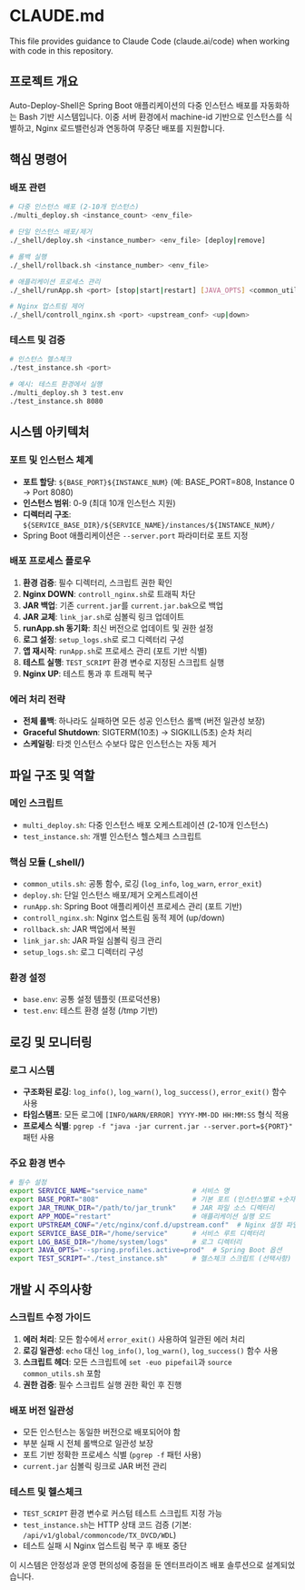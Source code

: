 # CLAUDE.md

This file provides guidance to Claude Code (claude.ai/code) when working with code in this repository.

## 프로젝트 개요

Auto-Deploy-Shell은 Spring Boot 애플리케이션의 다중 인스턴스 배포를 자동화하는 Bash 기반 시스템입니다. 이중 서버 환경에서 machine-id 기반으로 인스턴스를 식별하고, Nginx 로드밸런싱과 연동하여 무중단 배포를 지원합니다.

## 핵심 명령어

### 배포 관련
```bash
# 다중 인스턴스 배포 (2-10개 인스턴스)
./multi_deploy.sh <instance_count> <env_file>

# 단일 인스턴스 배포/제거
./_shell/deploy.sh <instance_number> <env_file> [deploy|remove]

# 롤백 실행
./_shell/rollback.sh <instance_number> <env_file>

# 애플리케이션 프로세스 관리
./_shell/runApp.sh <port> [stop|start|restart] [JAVA_OPTS] <common_utils_dir>

# Nginx 업스트림 제어
./_shell/controll_nginx.sh <port> <upstream_conf> <up|down>
```

### 테스트 및 검증
```bash
# 인스턴스 헬스체크
./test_instance.sh <port>

# 예시: 테스트 환경에서 실행
./multi_deploy.sh 3 test.env
./test_instance.sh 8080
```

## 시스템 아키텍처

### 포트 및 인스턴스 체계
- **포트 할당**: `${BASE_PORT}${INSTANCE_NUM}` (예: BASE_PORT=808, Instance 0 → Port 8080)
- **인스턴스 범위**: 0-9 (최대 10개 인스턴스 지원)
- **디렉터리 구조**: `${SERVICE_BASE_DIR}/${SERVICE_NAME}/instances/${INSTANCE_NUM}/`
- Spring Boot 애플리케이션은 `--server.port` 파라미터로 포트 지정

### 배포 프로세스 플로우
1. **환경 검증**: 필수 디렉터리, 스크립트 권한 확인
2. **Nginx DOWN**: `controll_nginx.sh`로 트래픽 차단
3. **JAR 백업**: 기존 `current.jar`를 `current.jar.bak`으로 백업
4. **JAR 교체**: `link_jar.sh`로 심볼릭 링크 업데이트
5. **runApp.sh 동기화**: 최신 버전으로 업데이트 및 권한 설정
6. **로그 설정**: `setup_logs.sh`로 로그 디렉터리 구성
7. **앱 재시작**: `runApp.sh`로 프로세스 관리 (포트 기반 식별)
8. **테스트 실행**: `TEST_SCRIPT` 환경 변수로 지정된 스크립트 실행
9. **Nginx UP**: 테스트 통과 후 트래픽 복구

### 에러 처리 전략
- **전체 롤백**: 하나라도 실패하면 모든 성공 인스턴스 롤백 (버전 일관성 보장)
- **Graceful Shutdown**: SIGTERM(10초) → SIGKILL(5초) 순차 처리
- **스케일링**: 타겟 인스턴스 수보다 많은 인스턴스는 자동 제거

## 파일 구조 및 역할

### 메인 스크립트
- `multi_deploy.sh`: 다중 인스턴스 배포 오케스트레이션 (2-10개 인스턴스)
- `test_instance.sh`: 개별 인스턴스 헬스체크 스크립트

### 핵심 모듈 (_shell/)
- `common_utils.sh`: 공통 함수, 로깅 (`log_info`, `log_warn`, `error_exit`)
- `deploy.sh`: 단일 인스턴스 배포/제거 오케스트레이션
- `runApp.sh`: Spring Boot 애플리케이션 프로세스 관리 (포트 기반)
- `controll_nginx.sh`: Nginx 업스트림 동적 제어 (up/down)
- `rollback.sh`: JAR 백업에서 복원
- `link_jar.sh`: JAR 파일 심볼릭 링크 관리
- `setup_logs.sh`: 로그 디렉터리 구성

### 환경 설정
- `base.env`: 공통 설정 템플릿 (프로덕션용)
- `test.env`: 테스트 환경 설정 (/tmp 기반)

## 로깅 및 모니터링

### 로그 시스템
- **구조화된 로깅**: `log_info()`, `log_warn()`, `log_success()`, `error_exit()` 함수 사용
- **타임스탬프**: 모든 로그에 `[INFO/WARN/ERROR] YYYY-MM-DD HH:MM:SS` 형식 적용
- **프로세스 식별**: `pgrep -f "java -jar current.jar --server.port=${PORT}"` 패턴 사용

### 주요 환경 변수
```bash
# 필수 설정
export SERVICE_NAME="service_name"           # 서비스 명
export BASE_PORT="808"                       # 기본 포트 (인스턴스별로 +숫자)
export JAR_TRUNK_DIR="/path/to/jar_trunk"    # JAR 파일 소스 디렉터리
export APP_MODE="restart"                    # 애플리케이션 실행 모드
export UPSTREAM_CONF="/etc/nginx/conf.d/upstream.conf"  # Nginx 설정 파일
export SERVICE_BASE_DIR="/home/service"      # 서비스 루트 디렉터리
export LOG_BASE_DIR="/home/system/logs"      # 로그 디렉터리
export JAVA_OPTS="--spring.profiles.active=prod"  # Spring Boot 옵션
export TEST_SCRIPT="./test_instance.sh"      # 헬스체크 스크립트 (선택사항)
```

## 개발 시 주의사항

### 스크립트 수정 가이드
1. **에러 처리**: 모든 함수에서 `error_exit()` 사용하여 일관된 에러 처리
2. **로깅 일관성**: `echo` 대신 `log_info()`, `log_warn()`, `log_success()` 함수 사용
3. **스크립트 헤더**: 모든 스크립트에 `set -euo pipefail`과 `source common_utils.sh` 포함
4. **권한 검증**: 필수 스크립트 실행 권한 확인 후 진행

### 배포 버전 일관성
- 모든 인스턴스는 동일한 버전으로 배포되어야 함
- 부분 실패 시 전체 롤백으로 일관성 보장
- 포트 기반 정확한 프로세스 식별 (`pgrep -f` 패턴 사용)
- `current.jar` 심볼릭 링크로 JAR 버전 관리

### 테스트 및 헬스체크
- `TEST_SCRIPT` 환경 변수로 커스텀 테스트 스크립트 지정 가능
- `test_instance.sh`는 HTTP 상태 코드 검증 (기본: `/api/v1/global/commoncode/TX_DVCD/WDL`)
- 테스트 실패 시 Nginx 업스트림 복구 후 배포 중단

이 시스템은 안정성과 운영 편의성에 중점을 둔 엔터프라이즈 배포 솔루션으로 설계되었습니다.